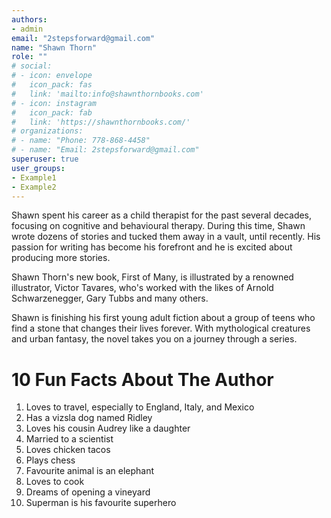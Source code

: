 ```yaml
---
authors:
- admin
email: "2stepsforward@gmail.com"
name: "Shawn Thorn"
role: ""
# social:
# - icon: envelope
#   icon_pack: fas
#   link: 'mailto:info@shawnthornbooks.com'
# - icon: instagram
#   icon_pack: fab
#   link: 'https://shawnthornbooks.com/'
# organizations:
# - name: "Phone: 778-868-4458"
# - name: "Email: 2stepsforward@gmail.com"
superuser: true
user_groups:
- Example1
- Example2
---
```


Shawn spent his career as a child therapist for the past several decades, focusing on cognitive and behavioural therapy. During this time, Shawn wrote dozens of stories and tucked them away in a vault, until recently. His passion for writing has become his forefront and he is excited about producing more stories. 

Shawn Thorn's new book, First of Many, is illustrated by a renowned illustrator, Victor Tavares, who's worked with the likes of Arnold Schwarzenegger, Gary Tubbs and many others. 

Shawn is finishing his first young adult fiction about a group of teens who find a stone that changes their lives forever. With mythological creatures and urban fantasy, the novel takes you on a journey through a series. 


# 10 Fun Facts About The Author 

1. Loves to travel, especially to England, Italy, and Mexico 
2. Has a vizsla dog named Ridley
3. Loves his cousin Audrey like a daughter
4. Married to a scientist 
5. Loves chicken tacos
6. Plays chess
7. Favourite animal is an elephant 
8. Loves to cook 
9. Dreams of opening a vineyard
10. Superman is his favourite superhero